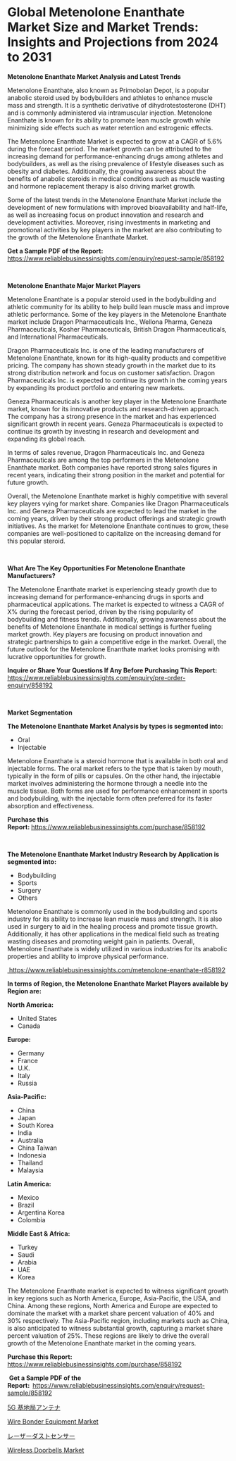 <p><h1>Global Metenolone Enanthate Market Size and Market Trends: Insights and Projections from 2024 to 2031</h1></p><p><strong>Metenolone Enanthate Market Analysis and Latest Trends</strong></p>
<p><p>Metenolone Enanthate, also known as Primobolan Depot, is a popular anabolic steroid used by bodybuilders and athletes to enhance muscle mass and strength. It is a synthetic derivative of dihydrotestosterone (DHT) and is commonly administered via intramuscular injection. Metenolone Enanthate is known for its ability to promote lean muscle growth while minimizing side effects such as water retention and estrogenic effects.</p><p>The Metenolone Enanthate Market is expected to grow at a CAGR of 5.6% during the forecast period. The market growth can be attributed to the increasing demand for performance-enhancing drugs among athletes and bodybuilders, as well as the rising prevalence of lifestyle diseases such as obesity and diabetes. Additionally, the growing awareness about the benefits of anabolic steroids in medical conditions such as muscle wasting and hormone replacement therapy is also driving market growth.</p><p>Some of the latest trends in the Metenolone Enanthate Market include the development of new formulations with improved bioavailability and half-life, as well as increasing focus on product innovation and research and development activities. Moreover, rising investments in marketing and promotional activities by key players in the market are also contributing to the growth of the Metenolone Enanthate Market.</p></p>
<p><strong>Get a Sample PDF of the Report:&nbsp;</strong> <a href="https://www.reliablebusinessinsights.com/enquiry/request-sample/858192">https://www.reliablebusinessinsights.com/enquiry/request-sample/858192</a></p>
<p>&nbsp;</p>
<p><strong>Metenolone Enanthate Major Market Players</strong></p>
<p><p>Metenolone Enanthate is a popular steroid used in the bodybuilding and athletic community for its ability to help build lean muscle mass and improve athletic performance. Some of the key players in the Metenolone Enanthate market include Dragon Pharmaceuticals Inc., Wellona Pharma, Geneza Pharmaceuticals, Kosher Pharmaceuticals, British Dragon Pharmaceuticals, and International Pharmaceuticals.</p><p>Dragon Pharmaceuticals Inc. is one of the leading manufacturers of Metenolone Enanthate, known for its high-quality products and competitive pricing. The company has shown steady growth in the market due to its strong distribution network and focus on customer satisfaction. Dragon Pharmaceuticals Inc. is expected to continue its growth in the coming years by expanding its product portfolio and entering new markets.</p><p>Geneza Pharmaceuticals is another key player in the Metenolone Enanthate market, known for its innovative products and research-driven approach. The company has a strong presence in the market and has experienced significant growth in recent years. Geneza Pharmaceuticals is expected to continue its growth by investing in research and development and expanding its global reach.</p><p>In terms of sales revenue, Dragon Pharmaceuticals Inc. and Geneza Pharmaceuticals are among the top performers in the Metenolone Enanthate market. Both companies have reported strong sales figures in recent years, indicating their strong position in the market and potential for future growth.</p><p>Overall, the Metenolone Enanthate market is highly competitive with several key players vying for market share. Companies like Dragon Pharmaceuticals Inc. and Geneza Pharmaceuticals are expected to lead the market in the coming years, driven by their strong product offerings and strategic growth initiatives. As the market for Metenolone Enanthate continues to grow, these companies are well-positioned to capitalize on the increasing demand for this popular steroid.</p></p>
<p>&nbsp;</p>
<p><strong>What Are The Key Opportunities For Metenolone Enanthate Manufacturers?</strong></p>
<p><p>The Metenolone Enanthate market is experiencing steady growth due to increasing demand for performance-enhancing drugs in sports and pharmaceutical applications. The market is expected to witness a CAGR of X% during the forecast period, driven by the rising popularity of bodybuilding and fitness trends. Additionally, growing awareness about the benefits of Metenolone Enanthate in medical settings is further fueling market growth. Key players are focusing on product innovation and strategic partnerships to gain a competitive edge in the market. Overall, the future outlook for the Metenolone Enanthate market looks promising with lucrative opportunities for growth.</p></p>
<p><strong>Inquire or Share Your Questions If Any Before Purchasing This Report:</strong> <a href="https://www.reliablebusinessinsights.com/enquiry/pre-order-enquiry/858192">https://www.reliablebusinessinsights.com/enquiry/pre-order-enquiry/858192</a></p>
<p>&nbsp;</p>
<p><strong>Market Segmentation</strong></p>
<p><strong>The Metenolone Enanthate Market Analysis by types is segmented into:</strong></p>
<p><ul><li>Oral</li><li>Injectable</li></ul></p>
<p><p>Metenolone Enanthate is a steroid hormone that is available in both oral and injectable forms. The oral market refers to the type that is taken by mouth, typically in the form of pills or capsules. On the other hand, the injectable market involves administering the hormone through a needle into the muscle tissue. Both forms are used for performance enhancement in sports and bodybuilding, with the injectable form often preferred for its faster absorption and effectiveness.</p></p>
<p><strong>Purchase this Report:&nbsp;</strong><a href="https://www.reliablebusinessinsights.com/purchase/858192">https://www.reliablebusinessinsights.com/purchase/858192</a></p>
<p>&nbsp;</p>
<p><strong>The Metenolone Enanthate Market Industry Research by Application is segmented into:</strong></p>
<p><ul><li>Bodybuilding</li><li>Sports</li><li>Surgery</li><li>Others</li></ul></p>
<p><p>Metenolone Enanthate is commonly used in the bodybuilding and sports industry for its ability to increase lean muscle mass and strength. It is also used in surgery to aid in the healing process and promote tissue growth. Additionally, it has other applications in the medical field such as treating wasting diseases and promoting weight gain in patients. Overall, Metenolone Enanthate is widely utilized in various industries for its anabolic properties and ability to improve physical performance.</p></p>
<p><a href="https://www.reliablebusinessinsights.com/metenolone-enanthate-r858192">&nbsp;https://www.reliablebusinessinsights.com/metenolone-enanthate-r858192</a></p>
<p><strong>In terms of Region, the Metenolone Enanthate Market Players available by Region are:</strong></p>
<p>
    <p> <strong> North America: </strong>
        <ul>
            <li>United States</li>
            <li>Canada</li>
        </ul>
        </p> 
    <p> <strong> Europe: </strong>
        <ul>
            <li>Germany</li>
            <li>France</li>
            <li>U.K.</li>
            <li>Italy</li>
            <li>Russia</li>
        </ul>
        </p> 
    <p> <strong> Asia-Pacific: </strong>
        <ul>
            <li>China</li>
            <li>Japan</li>
            <li>South Korea</li>
            <li>India</li>
            <li>Australia</li>
            <li>China Taiwan</li>
            <li>Indonesia</li>
            <li>Thailand</li>
            <li>Malaysia</li>
        </ul>
        </p> 
    <p> <strong> Latin America: </strong>
        <ul>
            <li>Mexico</li>
            <li>Brazil</li>
            <li>Argentina Korea</li>
            <li>Colombia</li>
        </ul>
        </p> 
    <p> <strong> Middle East & Africa: </strong>
        <ul>
            <li>Turkey</li>
            <li>Saudi</li>
            <li>Arabia</li>
            <li>UAE</li>
            <li>Korea</li>
        </ul>
    </p>
    </p>
<p><p>The Metenolone Enanthate market is expected to witness significant growth in key regions such as North America, Europe, Asia-Pacific, the USA, and China. Among these regions, North America and Europe are expected to dominate the market with a market share percent valuation of 40% and 30% respectively. The Asia-Pacific region, including markets such as China, is also anticipated to witness substantial growth, capturing a market share percent valuation of 25%. These regions are likely to drive the overall growth of the Metenolone Enanthate market in the coming years.</p></p>
<p><strong>Purchase this Report: </strong><a href="https://www.reliablebusinessinsights.com/purchase/858192">https://www.reliablebusinessinsights.com/purchase/858192</a></p>
<p>&nbsp;<strong>Get a Sample PDF of the Report:&nbsp;&nbsp;</strong><a href="https://www.reliablebusinessinsights.com/enquiry/request-sample/858192">https://www.reliablebusinessinsights.com/enquiry/request-sample/858192</a></p>
<p><strong></strong></p>
<p><p><a href="https://github.com/JanickJohns/Market-Research-Report-List-1/blob/main/4927124177623.md">5G 基地局アンテナ</a></p><p><a href="https://github.com/wwwkeltoum/Market-Research-Report-List-4/blob/main/wire-bonder-equipment-market.md">Wire Bonder Equipment Market</a></p><p><a href="https://github.com/DwightHuels1/Market-Research-Report-List-2/blob/main/8923790177622.md">レーザーダストセンサー</a></p><p><a href="https://github.com/gamblestampleyjenny50m5sl6/Market-Research-Report-List-3/blob/main/wireless-doorbells-market.md">Wireless Doorbells Market</a></p></p>